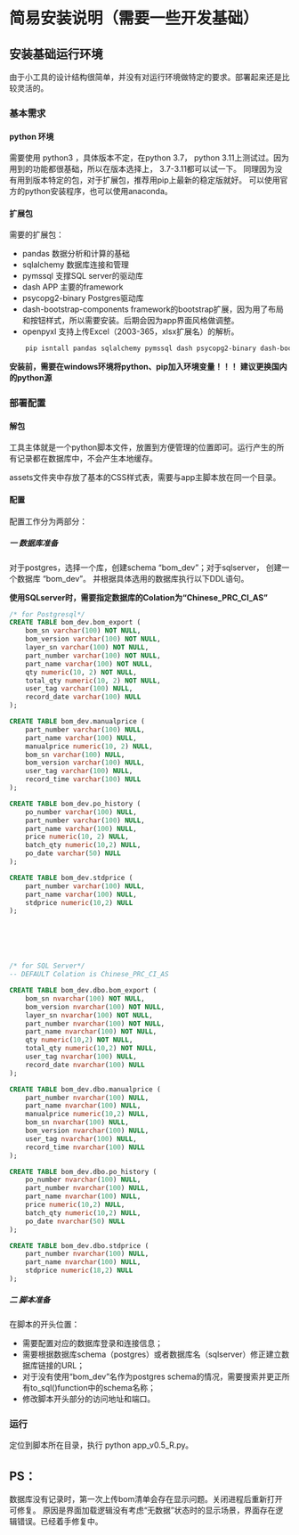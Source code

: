 # 简易安装说明（需要一些开发基础）

## 安装基础运行环境
由于小工具的设计结构很简单，并没有对运行环境做特定的要求。部署起来还是比较灵活的。

### 基本需求
#### python 环境
需要使用 python3 ，具体版本不定，在python 3.7， python 3.11上测试过。因为用到的功能都很基础，所以在版本选择上， 3.7-3.11都可以试一下。
同理因为没有用到版本特定的包，对于扩展包，推荐用pip上最新的稳定版就好。
可以使用官方的python安装程序，也可以使用anaconda。

#### 扩展包
需要的扩展包：
- pandas 数据分析和计算的基础
- sqlalchemy  数据库连接和管理
- pymssql  支撑SQL server的驱动库
- dash  APP 主要的framework
- psycopg2-binary Postgres驱动库
- dash-bootstrap-components  framework的bootstrap扩展，因为用了布局和按钮样式，所以需要安装。后期会因为app界面风格做调整。
- openpyxl 支持上传Excel（2003-365，xlsx扩展名）的解析。

~~~ bash
    pip isntall pandas sqlalchemy pymssql dash psycopg2-binary dash-bootstrap-components openpyxl
~~~

**安装前，需要在windows环境将python、pip加入环境变量！！！**
**建议更换国内的python源**

### 部署配置
#### 解包
工具主体就是一个python脚本文件，放置到方便管理的位置即可。运行产生的所有记录都在数据库中，不会产生本地缓存。

assets文件夹中存放了基本的CSS样式表，需要与app主脚本放在同一个目录。


#### 配置
配置工作分为两部分：
##### 一 数据库准备

对于postgres，选择一个库，创建schema “bom_dev”；对于sqlserver， 创建一个数据库 “bom_dev”。
并根据具体选用的数据库执行以下DDL语句。

**使用SQLserver时，需要指定数据库的Colation为“Chinese_PRC_CI_AS”**

~~~ SQL
/* for Postgresql*/
CREATE TABLE bom_dev.bom_export (
	bom_sn varchar(100) NOT NULL,
	bom_version varchar(100) NOT NULL,
	layer_sn varchar(100) NOT NULL,
	part_number varchar(100) NOT NULL,
	part_name varchar(100) NOT NULL,
	qty numeric(10, 2) NOT NULL,
	total_qty numeric(10, 2) NOT NULL,
	user_tag varchar(100) NULL,
	record_date varchar(100) NULL
);

CREATE TABLE bom_dev.manualprice (
	part_number varchar(100) NULL,
	part_name varchar(100) NULL,
	manualprice numeric(10, 2) NULL,
	bom_sn varchar(100) NULL,
	bom_version varchar(100) NULL,
	user_tag varchar(100) NULL,
	record_time varchar(100) NULL
);

CREATE TABLE bom_dev.po_history (
	po_number varchar(100) NULL,
	part_number varchar(100) NULL,
	part_name varchar(100) NULL,
	price numeric(10, 2) NULL,
	batch_qty numeric(10,2) NULL,
	po_date varchar(50) NULL
);

CREATE TABLE bom_dev.stdprice (
	part_number varchar(100) NULL,
	part_name varchar(100) NULL,
	stdprice numeric(10,2) NULL
);






/* for SQL Server*/
-- DEFAULT Colation is Chinese_PRC_CI_AS

CREATE TABLE bom_dev.dbo.bom_export (
	bom_sn nvarchar(100) NOT NULL,
	bom_version nvarchar(100) NOT NULL,
	layer_sn nvarchar(100) NOT NULL,
	part_number nvarchar(100) NOT NULL,
	part_name nvarchar(100) NOT NULL,
	qty numeric(10,2) NOT NULL,
	total_qty numeric(10,2) NOT NULL,
	user_tag nvarchar(100) NULL,
	record_date nvarchar(100) NULL
);

CREATE TABLE bom_dev.dbo.manualprice (
	part_number nvarchar(100) NULL,
	part_name nvarchar(100) NULL,
	manualprice numeric(10,2) NULL,
	bom_sn nvarchar(100) NULL,
	bom_version nvarchar(100) NULL,
	user_tag nvarchar(100) NULL,
	record_time nvarchar(100) NULL
);

CREATE TABLE bom_dev.dbo.po_history (
	po_number nvarchar(100) NULL,
	part_number nvarchar(100) NULL,
	part_name nvarchar(100) NULL,
	price numeric(10,2) NULL,
	batch_qty numeric(10,2) NULL,
	po_date nvarchar(50) NULL
);

CREATE TABLE bom_dev.dbo.stdprice (
	part_number nvarchar(100) NULL,
	part_name nvarchar(100) NULL,
	stdprice numeric(18,2) NULL
);

~~~

##### 二 脚本准备

在脚本的开头位置：
- 需要配置对应的数据库登录和连接信息；
- 需要根据数据库schema（postgres）或者数据库名（sqlserver）修正建立数据库链接的URL；
- 对于没有使用“bom_dev”名作为postgres schema的情况，需要搜索并更正所有to_sql()function中的schema名称；
- 修改脚本开头部分的访问地址和端口。


### 运行
定位到脚本所在目录，执行 python app_v0.5_R.py。

## PS：
数据库没有记录时，第一次上传bom清单会存在显示问题。关闭进程后重新打开可修复。
原因是界面加载逻辑没有考虑“无数据”状态时的显示场景，界面存在逻辑错误。已经着手修复中。